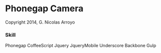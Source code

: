 # Phonegap Camera
Copyright 2014, G. Nicolas Arroyo

### Skill
Phonegap
CoffeeScript
Jquery
JqueryMobile
Underscore
Backbone
Gulp